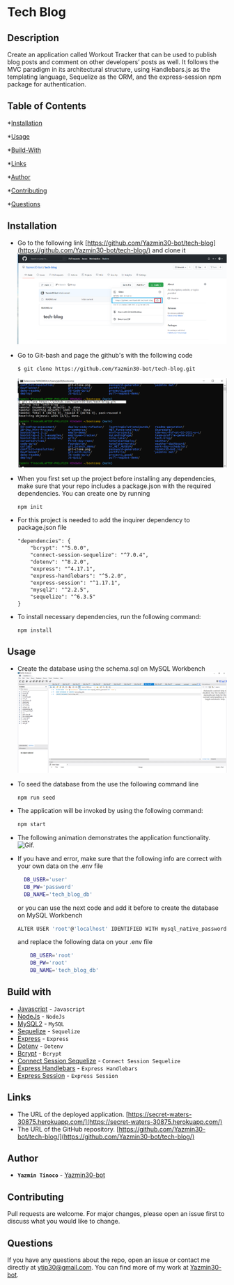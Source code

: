 # Tech Blog



## Description
  
  Create an application called Workout Tracker that can be used to publish blog posts and comment on other developers’ posts as well. 
  It follows the MVC paradigm in its architectural structure, using Handlebars.js as the templating language, Sequelize as the ORM, and the express-session npm package for authentication.

  
## Table of Contents
  
  *[Installation](#installation)
  
  *[Usage](#usage)
  
  *[Build-With](#build-with)

  *[Links](#links)

  *[Author](#author)
  
  *[Contributing](#contributing)
  
  *[Questions](#questions)

## Installation
  * Go to the following link [https://github.com/Yazmin30-bot/tech-blog](https://github.com/Yazmin30-bot/tech-blog/) and clone it ![Git-bash commands to clone .](./Assets/images/git-clone.png)
  * Go to Git-bash and page the github's with the following code
    ```
    $ git clone https://github.com/Yazmin30-bot/tech-blog.git
    ``` 
    ![Git-bash commands to clone .](./Assets/images/tech-blog.png)
  * When you first set up the project before installing any dependencies, make sure that your repo includes a package.json with the required dependencies. You can create one by running 
    ```
    npm init
    ``` 
  * For this project is needed to add the inquirer dependency to package.json file  
    ```
    "dependencies": {
        "bcrypt": "^5.0.0",
        "connect-session-sequelize": "^7.0.4",
        "dotenv": "^8.2.0",
        "express": "^4.17.1",
        "express-handlebars": "^5.2.0",
        "express-session": "^1.17.1",
        "mysql2": "^2.2.5",
        "sequelize": "^6.3.5"
    }
    ``` 
    

  * To install necessary dependencies, run the following command:
    ```
    npm install
    ```
## Usage
  * Create the database using the schema.sql on MySQL Workbench
    ![Create schema .](./Assets/images/schema.png)

  * To seed the database from the use the  following command line

      ```
    npm run seed
    ```

  * The application will be invoked by using the following command:

    ```bash
    npm start
    ```
  * The following animation demonstrates the application functionality.  
   ![Gif.](./Assets/gif.gif) 

  * If you have and error, make sure that the following info are correct with your own data on the .env file
      ```bash
        DB_USER='user'
        DB_PW='password'
        DB_NAME='tech_blog_db'
    ``` 
    or you can use the next code and add it before to create the database on MySQL Workbench

    ```bash
    ALTER USER 'root'@'localhost' IDENTIFIED WITH mysql_native_password BY 'root';
    ```      
    and replace the following data on your .env file

    ```bash
        DB_USER='root'
        DB_PW='root'
        DB_NAME='tech_blog_db'
    ```    
   
## Build with 
  * [Javascript](https://www.javascript.com/) - `Javascript`
  * [NodeJs](https://nodejs.org/en/) - `NodeJs`
  * [MySQL2](https://github.com/sidorares/node-mysql2#readme/) - `MySQL`
  * [Sequelize](https://sequelize.org//) - `Sequelize`
  * [Express](http://expressjs.com/) - `Express`
  * [Dotenv](https://github.com/motdotla/dotenv#readme/) - `Dotenv`
  * [Bcrypt](https://github.com/kelektiv/node.bcrypt.js#readme/) - `Bcrypt`
  * [Connect Session Sequelize](https://github.com/mweibel/connect-session-sequelize/) - `Connect Session Sequelize`
  * [Express Handlebars](https://github.com/express-handlebars/express-handlebars/) - `Express Handlebars`
  * [Express Session](https://github.com/expressjs/session#readme/) - `Express Session`


  

  

  

## Links
  * The URL of the deployed application.
  [https://secret-waters-30875.herokuapp.com/](https://secret-waters-30875.herokuapp.com/)
  * The URL of the GitHub repository.                                         [https://github.com/Yazmin30-bot/tech-blog/](https://github.com/Yazmin30-bot/tech-blog/)

## Author 
  * **`Yazmin Tinoco`**   - [Yazmin30-bot](https://github.com/Yazmin30-bot/)

## Contributing
  Pull requests are welcome. For major changes, please open an issue first to discuss what you would like to change. 


  
## Questions
  If you have any questions about the repo, open an issue or contact me directly at ytip30@gmail.com.
  You can find more of my work at [Yazmin30-bot](https://github.com/Yazmin30-bot/).